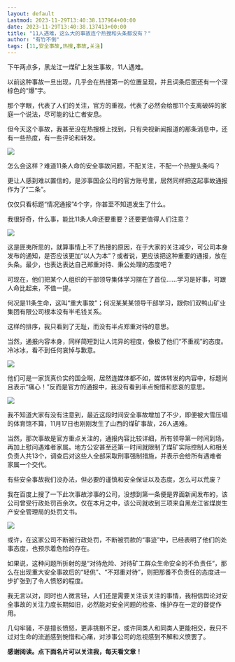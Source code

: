 ```yaml
---
layout: default
Lastmod: 2023-11-29T13:40:38.137964+00:00
date: 2023-11-29T13:40:38.137413+00:00
title: "11人遇难，这么大的事故连个热搜和头条都没有？"
author: "有竹不倒"
tags: [11,安全事故,热搜,事故,关注]
---
```


下午两点多，黑龙江一煤矿上发生事故，11人遇难。

以前这种事故一旦出现，几乎会在热搜第一的位置呈现，并且词条后面还有一个深棕色的“爆”字。

那个字眼，代表了人们的关注，官方的重视，代表了必然会给那11个支离破碎的家庭一个说法，尽可能的让亡者安息。

但今天这个事故，我甚至没在热搜榜上找到，只有央视新闻报道的那条消息中，还有一些热度，有一些评论和转发。  

![](https://images.weserv.nl/?url=https%3A//mmbiz.qpic.cn/sz_mmbiz_png/txC73sicDDx6vNLHiakthgdcH9Ya4iaYOy74ca8Cm8gfYa2nYpd2ZCHYGjbgSicegCvzAiaCWM8NskTXjOROQQkhT6Q/640%3Fwx_fmt%3Dpng%26from%3Dappmsg)

怎么会这样？难道11条人命的安全事故问题，不配关注，不配一个热搜头条吗？

更让人感到难以置信的，是涉事国企公司的官方账号里，居然同样把这起事故通报作为了“二条”。

仅仅只看标题“情况通报”4个字，你甚至不知道发生了什么。

我很好奇，什么事，能比11条人命还要重要？还要更值得人们注意？  

![](https://images.weserv.nl/?url=https%3A//mmbiz.qpic.cn/sz_mmbiz_png/txC73sicDDx6vNLHiakthgdcH9Ya4iaYOy7kFniac17mVV23bhiaxXMz3xHUeEecYbv3ibJsol1pBqaMqdgvuIyKS0zA/640%3Fwx_fmt%3Dpng%26from%3Dappmsg)

这是匪夷所思的，就算事情上不了热搜的原因，在于大家的关注减少，可公司本身发布的通知，是否应该更加“以人为本”？或者说，更应该把这种重要的通报，放在头条。最少，也表达表达自己郑重对待、秉公处理的态度吧？  

可现在，他们把某个人组织的干部领导集体学习摆在了首位……学习是好事，可跟人命比起来，不值一提。

何况是11条生命，这叫“重大事故”；何况某某某领导干部学习，跟你们双鸭山矿业集团有限公司根本没有半毛钱关系。

这样的排序，我只看到了无耻，而没有半点郑重对待的意思。

当然，通报内容本身，同样简短到让人诧异的程度，像极了他们“不重视”的态度。冷冰冰，看不到任何哀悼与歉意。  

![](https://images.weserv.nl/?url=https%3A//mmbiz.qpic.cn/sz_mmbiz_png/txC73sicDDx6vNLHiakthgdcH9Ya4iaYOy7A8dHSAUKElopJoSzJwKf0KjBFyqaxjhDRRGschhibsXVib3y6jadicSEg/640%3Fwx_fmt%3Dpng%26from%3Dappmsg)

他们可是一家货真价实的国企啊，居然连媒体都不如，媒体转发的内容中，标题尚且表示“痛心！”反而是官方的通报中，我没有看到半点惋惜和悲哀的意思。

![](https://images.weserv.nl/?url=https%3A//mmbiz.qpic.cn/sz_mmbiz_png/txC73sicDDx6vNLHiakthgdcH9Ya4iaYOy71Pa5FhETQ13HYnicTeOjq46nHVfgnZP4GZQxNRxtYBEOuoFJLHBPrAA/640%3Fwx_fmt%3Dpng%26from%3Dappmsg)

我不知道大家有没有注意到，最近这段时间安全事故增加了不少，即便被大雪压塌的体育馆不算，11月17日也刚刚发生了山西的煤矿事故，26人遇难。  

当然，那次事故是官方重点关注的，通报内容比较详细，所有领导第一时间到场，再加上慰问遇难者家属。地方公安甚至还第一时间就限制了煤矿实际控制人和相关负责人共13个，调查后对这些人全部采取刑事强制措施，并表示会给所有遇难者家属一个交代。

有些安全事故我们没办法，但必要的谨慎和安全保证以及态度，怎么可以荒废？

我在百度上搜了一下此次事故涉事的公司，没想到第一条便是界面新闻发布的，该公司曾受行政处罚百余次。仅在本月之中，该公司就收到三项来自黑龙江省煤炭生产安全管理局的处罚文书。

![](https://images.weserv.nl/?url=https%3A//mmbiz.qpic.cn/sz_mmbiz_png/txC73sicDDx6vNLHiakthgdcH9Ya4iaYOy7Ov22YoL6FoULF4UsUBDq1TALA5Mejic2ibLtMMv3C0TbXdUdYh4MiarHg/640%3Fwx_fmt%3Dpng%26from%3Dappmsg)

或许，在这家公司不断被行政处罚，不断被罚款的“事迹”中，已经表明了他们的处事态度，也预示着危险的存在。  

如果说，这种问题所折射的是“对待危险、对待矿工群众生命安全的不负责任”，那么在出现重大安全事故后的“轻佻”、“不郑重对待”，则把那番不负责任的态度进一步扩张到了令人愤怒的程度。

我无言以对，同时也人微言轻，人们还是需要关注该关注的事情，我相信舆论对安全事故的关注力度长期如旧，必然能对安全问题的检查、维护存在一定的督促作用。

几句牢骚，不是擅长愤怒，更非挑剔不足，或许同类人和同类人更能相交，我只不过对生命的流逝感到惋惜和心痛，对涉事公司的忽视感到不解和义愤罢了。  

**感谢阅读。点下面名片可以关注我，每天看文章！**


